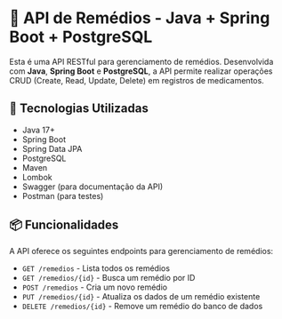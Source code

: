 # 💊 API de Remédios - Java + Spring Boot + PostgreSQL

Esta é uma API RESTful para gerenciamento de remédios. Desenvolvida com **Java**, **Spring Boot** e **PostgreSQL**, a API permite realizar operações CRUD (Create, Read, Update, Delete) em registros de medicamentos.

## 🚀 Tecnologias Utilizadas

- Java 17+
- Spring Boot
- Spring Data JPA
- PostgreSQL
- Maven
- Lombok
- Swagger (para documentação da API)
- Postman (para testes)

## 📦 Funcionalidades

A API oferece os seguintes endpoints para gerenciamento de remédios:

- `GET /remedios` - Lista todos os remédios
- `GET /remedios/{id}` - Busca um remédio por ID
- `POST /remedios` - Cria um novo remédio
- `PUT /remedios/{id}` - Atualiza os dados de um remédio existente
- `DELETE /remedios/{id}` - Remove um remédio do banco de dados

